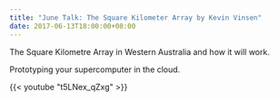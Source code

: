 ```yaml
---
title: "June Talk: The Square Kilometer Array by Kevin Vinsen"
date: 2017-06-13T18:00:00+08:00
---
```


The Square Kilometre Array in Western Australia and how it will work.

Prototyping your supercomputer in the cloud.

{{< youtube "t5LNex_qZxg" >}}
